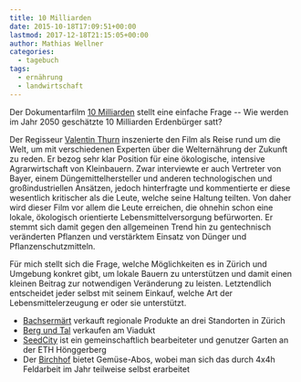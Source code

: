 ```yaml
---
title: 10 Milliarden
date: 2015-10-18T17:09:51+00:00
lastmod: 2017-12-18T21:15:05+00:00
author: Mathias Wellner
categories:
  - tagebuch
tags:
  - ernährung
  - landwirtschaft
---
```

Der Dokumentarfilm <a href="http://10milliarden-derfilm.de/trailer.html" title="10 Milliarden" target="_blank">10 Milliarden</a> stellt eine einfache Frage -- Wie werden im Jahr 2050 geschätzte 10 Milliarden Erdenbürger satt?

Der Regisseur <a href="https://de.wikipedia.org/wiki/Valentin_Thurn" title="Valentin Thurn" target="_blank">Valentin Thurn</a> inszenierte den Film als Reise rund um die Welt, um mit verschiedenen Experten über die Welternährung der Zukunft zu reden. Er bezog sehr klar Position für eine ökologische, intensive Agrarwirtschaft von Kleinbauern. Zwar interviewte er auch Vertreter von Bayer, einem Düngemittelhersteller und anderen technologischen und großindustriellen Ansätzen, jedoch hinterfragte und kommentierte er diese wesentlich kritischer als die Leute, welche seine Haltung teilten. Von daher wird dieser Film vor allem die Leute erreichen, die ohnehin schon eine lokale, ökologisch orientierte Lebensmittelversorgung befürworten. Er stemmt sich damit gegen den allgemeinen Trend hin zu gentechnisch veränderten Pflanzen und verstärktem Einsatz von Dünger und Pflanzenschutzmitteln. 

Für mich stellt sich die Frage, welche Möglichkeiten es in Zürich und Umgebung konkret gibt, um lokale Bauern zu unterstützen und damit einen kleinen Beitrag zur notwendigen Veränderung zu leisten. Letztendlich entscheidet jeder selbst mit seinem Einkauf, welche Art der Lebensmittelerzeugung er oder sie unterstützt. 

  * <a href="http://www.bachsermaert.ch/" title="Bachsermärt" target="_blank">Bachsermärt</a> verkauft regionale Produkte an drei Standorten in Zürich
  * <a href="http://www.berg-tal.ch/" title="Berg und Tal" target="_blank">Berg und Tal</a> verkaufen am Viadukt
  * <a href="http://www.seedcity.ch/" title="SeedCity" target="_blank">SeedCity</a> ist ein gemeinschaftlich bearbeiteter und genutzer Garten an der ETH Hönggerberg
  * Der <a href="http://www.visionbirchhof.ch/" title="Vision Birchhof" target="_blank">Birchhof</a> bietet Gemüse-Abos, wobei man sich das durch 4x4h Feldarbeit im Jahr teilweise selbst erarbeitet